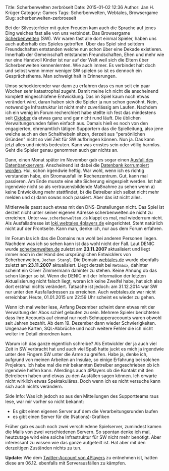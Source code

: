 Title: Scherbenwelten zerbröselt
Date: 2015-01-02 12:36
Author: Jan H. Krüger
Category: Games
Tags: Scherbenwelten, Webtales, Browsergame
Slug: scherbenwelten-zerbroeselt

Bei der Silvesterfeier mit guten Freuden kam auch die Sprache auf jenes Ding welches fast alle von uns verbindet. Das Browsergame [Scherbenwelten][1] (SW). Wir waren fast alle dort einmal Spieler, haben uns auch außerhalb des Spieles getroffen. Über das Spiel sind seitdem Freundschaften entstanden welche nun schon über eine Dekade existieren. Innerhalb der Gemeinschaft entstanden Freundschaften, Ehen und mehr wie nur eine Handvoll Kinder ist nur auf der Welt weil sich die Eltern über Scherbenwelten kennenlernten. Wie auch immer. Es verbindet halt doch und selbst wenn immer weniger SW spielen so ist es dennoch ein Gesprächsthema. Man schwelgt halt in Erinnerungen.

Umso schockierender war dann zu erfahren dass es nun seit ein paar Wochen sehr katastrophal zugeht. Damit meine ich nicht die anscheinend komplett eingeschlafene Entwicklung. Das im Spiel kaum noch etwas verändert wird, daran haben sich die Spieler ja nun schon gewöhnt. Nein, notwendige Infrastruktur ist nicht mehr zuverlässig am Laufen. Nachdem ich ein wenig im Forum recherchiert habe stellte ich fest das mindestens seit [Oktober][2] da etwas ganz und gar nicht rund läuft. Die üblichen Verwaltungsrunden fallen einfach aus. Damals hieß es noch von den engagierten, ehrenamtlich tätigen Supportern das die Spielleitung, also jene welche auch an den Schalthebeln sitzen, derzeit aus "persönlichen Gründen" nicht so viel Zeit für SW aufbringen können. Nun ja. Das kann jetzt alles und nichts bedeuten. Kann was ernstes sein oder völlig harmlos. Geht die Spieler genau genommen auch gar nichts an.

Dann, einen Monat später im November gab es sogar einen [Ausfall des Datenbankservers][3]. Anscheinend ist dabei die [Datenbank korrumpiert worden][4]. Hui, schon irgendwie heftig. War wohl, wenn ich es richtig verstanden habe, ein Stromausfall im Rechenzentrum. Gut, kann mal passieren. Am Ende musste eine alte Sicherung eingespielt werden.
Ist halt irgendwie nicht so als vertrauensbildende Maßnahme zu sehen wenn a) keine Entwicklung mehr stattfindet, b) die Betreiber sich selbst nicht mehr melden und c) dann sowas noch passiert. Aber das ist nicht alles.

Mittlerweile passt auch etwas mit den DNS-Einstellungen nicht. Das Spiel ist derzeit nicht unter seiner eigenen Adresse scherbenwelten.de nicht zu erreichen. Unter `www.scherbenwelten.de` klappt es mal, mal wiederrum nicht. Als Ausfalladresse ist [loki.webtales.4players.de][5] eingerichtet. Steht natürlich nicht auf der Frontseite. Kann man, denke ich, nur aus dem Forum erfahren.

Im Forum las ich das die Domains nun wohl bei anderen Personen liegen. Nachdem was ich so sehen kann ist das wohl nicht der Fall. Laut DENIC wurde [scherbenwelten.de][1] zuletzt am __23.11.2007__ aktualisiert und liegt immer noch in der Hand des ursprünglichen Entwicklers von Scherbenwelten, `Jochen Stangl`. Die Domain [webtales.de][6] wurde ebenfalls zuletzt am __23.11.2007__ aktualisiert. Liegt derzeit bei `Netmaxx`, dahinter scheint ein Oliver Zimmermann dahinter zu stehen. Keine Ahnung ob das schon länger so ist. Wenn die DENIC mit der Information der letzten Aktualisierung nicht falsch liegt, woran ich keine Zweifel habe, hat sich also dort erstmal nichts verändert.
Tatsache ist jedoch: am 31.12.2014 war SW nur unter den Ausfalladressen zu erreichen. Auch webtales.de war nicht erreichbar. Heute, 01.01.2015 um 22:59 Uhr scheint es wieder zu gehen.

Wenn ich mal weiter lese, Anfang Dezember scheint dann etwas mit der Verwaltung der Abos schief gelaufen zu sein. Mehrere Spieler berichteten dass ihre Accounts auf einmal nur noch Schnupperaccounts waren obwohl seit Jahren bezahlt. Ab dem 19. Dezember dann wieder Schwierigkeiten. Ungenaue Karten, SQL-Abbrüche und noch weitere Fehler die ich nicht weiter im Detail einordnen kann.


Warum ich das ganze eigentlich schreibe? Als Entwickler der ja auch viel Zeit in SW verbracht hat und auch viel Spaß hatte juckt es mich ja irgendwie unter den Fingern SW unter die Arme zu greifen. Habe ja, denke ich, aufgrund von meinen Arbeiten an Insulae, so einige Erfahrung bei solchen Projekten. Ich habe mal die mir bekannten Betreiber angeschrieben ob ich irgendwie helfen kann. Allerdings auch 4Players ob die Kontakt mit den Betreibern haben und etwas zu den Ausfällen sagen können.
Ich erwarte nicht wirklich etwas Spektakuläres. Doch wenn ich es nicht versuche kann sich auch nichts verändern.


Side Info: Was ich jedoch so aus den Mitteilungen des Supportteams raus lese, war mir vorher so nicht bekannt:

* Es gibt einen eigenen Server auf dem die Verarbeitungsrunden laufen
* es gibt einen Server für die (Nations)-Grafiken

Früher gab es auch noch zwei verschiedene Spielserver, zumindest kamen die Mails von zwei verschiedenen Servern. So spontan denke ich mal, heutzutage wird eine solche Infrastruktur für SW nicht mehr benötigt. Aber interessant zu wissen wie das ganze aufgeteilt ist. Hat aber mit den derzeitigen Zuständen nichts zu tun.




__Update:__
Wie dem [Twitter-Account von 4Players][7] zu entnehmen ist, hatten diese am 06.12. ebenfalls mit Serverausfällen zu kämpfen.


[1]: http://www.scherbenwelten.de "Scherbenwelten"
[2]: http://loki.webtales.4players.de/kommnew.php?viewer=1&css=&kategorie=1&beitrag=135805
[3]: http://loki.webtales.4players.de/kommnew.php?viewer=1&css=&kategorie=1&beitrag=135884
[4]: http://loki.webtales.4players.de/kommnew.php?viewer=1&css=&beitrag=135886&showall=1&kategorie=1
[5]: http://loki.webtales.4players.de "Ausfalladresse"
[6]: http://webtales.de "Webtales"
[7]: https://twitter.com/4Players/status/541190316154699777 "4Players Twitter"